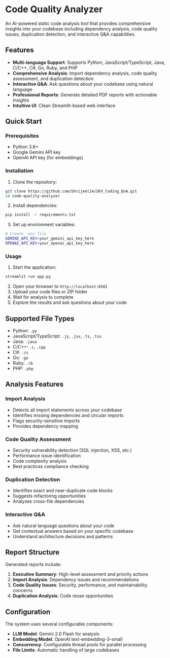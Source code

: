 # Code Quality Analyzer

An AI-powered static code analysis tool that provides comprehensive insights into your codebase including dependency analysis, code quality issues, duplication detection, and interactive Q&A capabilities.

## Features

- **Multi-language Support**: Supports Python, JavaScript/TypeScript, Java, C/C++, C#, Go, Ruby, and PHP
- **Comprehensive Analysis**: Import dependency analysis, code quality assessment, and duplication detection
- **Interactive Q&A**: Ask questions about your codebase using natural language
- **Professional Reports**: Generate detailed PDF reports with actionable insights
- **Intuitive UI**: Clean Streamlit-based web interface

## Quick Start

### Prerequisites

- Python 3.8+
- Google Gemini API key
- OpenAI API key (for embeddings)

### Installation

1. Clone the repository:

```bash
git clone https://github.com/Shrijeet14/SKV_Coding_QnA.git
cd code-quality-analyzer
```

2. Install dependencies:

```bash
pip install -r requirements.txt
```

3. Set up environment variables:

```bash
# Create .env file
GEMINI_API_KEY=your_gemini_api_key_here
OPENAI_API_KEY=your_openai_api_key_here
```

### Usage

1. Start the application:

```bash
streamlit run app.py
```

2. Open your browser to `http://localhost:8501`
3. Upload your code files or ZIP folder
4. Wait for analysis to complete
5. Explore the results and ask questions about your code

## Supported File Types

- Python: `.py`
- JavaScript/TypeScript: `.js`, `.jsx`, `.ts`, `.tsx`
- Java: `.java`
- C/C++: `.c`, `.cpp`
- C#: `.cs`
- Go: `.go`
- Ruby: `.rb`
- PHP: `.php`

## Analysis Features

### Import Analysis

- Detects all import statements across your codebase
- Identifies missing dependencies and circular imports
- Flags security-sensitive imports
- Provides dependency mapping

### Code Quality Assessment

- Security vulnerability detection (SQL injection, XSS, etc.)
- Performance issue identification
- Code complexity analysis
- Best practices compliance checking

### Duplication Detection

- Identifies exact and near-duplicate code blocks
- Suggests refactoring opportunities
- Analyzes cross-file dependencies

### Interactive Q&A

- Ask natural language questions about your code
- Get contextual answers based on your specific codebase
- Understand architecture decisions and patterns

## Report Structure

Generated reports include:

1. **Executive Summary**: High-level assessment and priority actions
2. **Import Analysis**: Dependency issues and recommendations
3. **Code Quality Issues**: Security, performance, and maintainability concerns
4. **Duplication Analysis**: Code reuse opportunities

## Configuration

The system uses several configurable components:

- **LLM Model**: Gemini 2.0 Flash for analysis
- **Embedding Model**: OpenAI text-embedding-3-small
- **Concurrency**: Configurable thread pools for parallel processing
- **File Limits**: Automatic handling of large codebases
